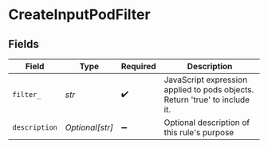 # CreateInputPodFilter


## Fields

| Field                                                                       | Type                                                                        | Required                                                                    | Description                                                                 |
| --------------------------------------------------------------------------- | --------------------------------------------------------------------------- | --------------------------------------------------------------------------- | --------------------------------------------------------------------------- |
| `filter_`                                                                   | *str*                                                                       | :heavy_check_mark:                                                          | JavaScript expression applied to pods objects. Return 'true' to include it. |
| `description`                                                               | *Optional[str]*                                                             | :heavy_minus_sign:                                                          | Optional description of this rule's purpose                                 |